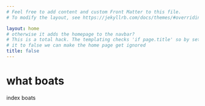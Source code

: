 ```yaml
---
# Feel free to add content and custom Front Matter to this file.
# To modify the layout, see https://jekyllrb.com/docs/themes/#overriding-theme-defaults

layout: home
# otherwise it adds the homepage to the navbar?
# This is a total hack. The templating checks 'if page.title' so by setting
# it to false we can make the home page get ignored
title: false
---
```


# what boats

index boats
